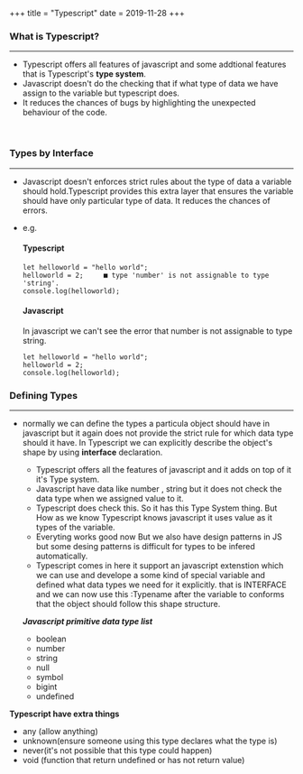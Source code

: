 +++
title = "Typescript"
date = 2019-11-28
+++

### What is Typescript?
----------
- Typescript offers all features of javascript and some addtional features that is Typescript's **type system**.
- Javascript doesn't do the checking that if what type of data we have assign to the variable but typescript does.
- It reduces the chances of bugs by highlighting the unexpected behaviour of the code.
<br>

### Types by Interface
----------
- Javascript doesn't enforces strict rules about the type of data a variable should hold.Typescript provides this extra layer that ensures the variable should have only particular type of data. It reduces the chances of errors.
- e.g.
    #### Typescript

    ```
    let helloworld = "hello world";
    helloworld = 2;     ■ type 'number' is not assignable to type 'string'.
    console.log(helloworld);
    ```

    #### Javascript
    In javascript we can't see the error that number is not assignable to type string.
    ```
    let helloworld = "hello world";
    helloworld = 2;
    console.log(helloworld);
    ```
### Defining Types
----------
- normally we can define the types a particula object should have in javascript but it again does not provide the strict rule for which data type should it have. In Typescript we can explicitly describe the object's shape by using **interface** declaration.


  - Typescript offers all the features of javascript and it adds on top of it it's Type system.
  - Javascript have data like number , string but it does not check the data type when we assigned value to it.
  - Typescript does check this. So it has this Type System thing. But How as we know Typescript knows javascript it uses value as it  types of the variable.
  - Everyting works good now  But we also have design patterns in JS but some desing patterns is difficult for types to be infered automatically.
  - Typescript comes in here it support an javascript extenstion which we can use and develope a some kind of special variable and defined what data types we need for it explicitly. that is INTERFACE and we can now use this :Typename after the variable to conforms that the object should follow this shape structure.

  ***Javascript primitive data type list***
   - boolean
   - number
   - string
   - null
   - symbol
   - bigint
   - undefined

 **Typescript have extra things**
   - any (allow anything)
   - unknown(ensure someone using this type declares what the type is)
   - never(it's not possible that this type could happen)
   - void (function that return undefined or has not return value)

